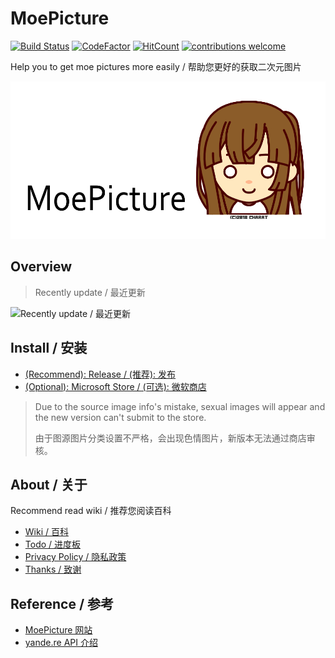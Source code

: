 # MoePicture
[![Build Status](https://jskyzero.visualstudio.com/MoePicture/_apis/build/status/MoePicture-UWP-CI)](https://jskyzero.visualstudio.com/MoePicture/_build/latest?definitionId=1)
[![CodeFactor](https://www.codefactor.io/repository/github/oyovoyo/moepicture/badge)](https://www.codefactor.io/repository/github/oyovoyo/moepicture)
[![HitCount](http://hits.dwyl.io/jskyzero/MoePicture.svg)](http://hits.dwyl.io/jskyzero/MoePicture)
[![contributions welcome](https://img.shields.io/badge/contributions-welcome-brightgreen.svg?style=flat)](https://github.com/Sushiscript/sushiscrip/issues)

Help you to get moe pictures more easily / 帮助您更好的获取二次元图片

![](./MoePicture/Assets/source/MoePicture2.png)

## Overview

> Recently update / 最近更新

![Recently update / 最近更新](https://user-images.githubusercontent.com/20439262/48274490-679aa380-e47e-11e8-8b70-5053864aa281.gif)

## Install / 安装

+ [(Recommend): Release / (推荐): 发布](https://github.com/jskyzero/MoePicture/releases)
+ [(Optional): Microsoft Store / (可选): 微软商店](https://www.microsoft.com/store/apps/9N7QLFKL7ZRH)

> Due to the source image info's mistake, sexual images will appear and the new version can't submit to the store.
>
> 由于图源图片分类设置不严格，会出现色情图片，新版本无法通过商店审核。


## About / 关于

Recommend read wiki / 推荐您阅读百科

+ [Wiki / 百科](https://github.com/jskyzero/MoePicture/wiki)
+ [Todo / 进度板](https://github.com/jskyzero/MoePicture/projects/1)
+ [Privacy Policy / 隐私政策](https://jskyzero.github.io/MoePicture/2018/03/28/privacy_policy.html)
+ [Thanks / 致谢](https://jskyzero.github.io/MoePicture/2017/06/18/thanks.html)

## Reference / 参考

+ [MoePicture 网站](https://jskyzero.github.io/MoePicture/)
+ [yande.re API 介绍](https://jskyzero.github.io/MoePicture/2017/05/12/API.html)
